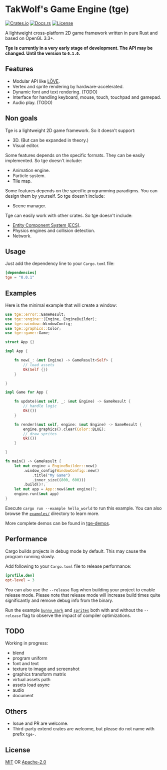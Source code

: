 # TakWolf's Game Engine (tge)

[![Crates.io](https://img.shields.io/crates/v/tge)](https://crates.io/crates/tge)
[![Docs.rs](https://docs.rs/tge/badge.svg)](https://docs.rs/tge)
[![License](https://img.shields.io/crates/l/tge)](#License)

A lightweight cross-platform 2D game framework written in pure Rust and based on OpenGL 3.3+.

__Tge is currently in a very early stage of development. The API may be changed. Until the version to `0.1.0`.__

## Features

* Modular API like [LÖVE](https://love2d.org).
* Vertex and sprite rendering by hardware-accelerated.
* Dynamic font and text rendering. (TODO)
* Interface for handling keyboard, mouse, touch, touchpad and gamepad.
* Audio play. (TODO)

## Non goals

Tge is a lightweight 2D game framework.
So it doesn't support:

* 3D. (But can be expanded in theory.)
* Visual editor.

Some features depends on the specific formats.
They can be easily implemented.
So tge doesn't include:

* Animation engine.
* Particle system.
* Tile map.

Some features depends on the specific programming paradigms.
You can design them by yourself.
So tge doesn't include:

* Scene manager.

Tge can easily work with other crates.
So tge doesn't include:

* [Entity Component System (ECS)](https://en.wikipedia.org/wiki/Entity_component_system).
* Physics engines and collision detection.
* Network.

## Usage

Just add the dependency line to your `Cargo.toml` file:

```toml
[dependencies]
tge = "0.0.1"
```

## Examples

Here is the minimal example that will create a window:

```rust
use tge::error::GameResult;
use tge::engine::{Engine, EngineBuilder};
use tge::window::WindowConfig;
use tge::graphics::Color;
use tge::game::Game;

struct App {}

impl App {

    fn new(_: &mut Engine) -> GameResult<Self> {
        // load assets
        Ok(Self {})
    }

}

impl Game for App {

    fn update(&mut self, _: &mut Engine) -> GameResult {
        // handle logic
        Ok(())
    }

    fn render(&mut self, engine: &mut Engine) -> GameResult {
        engine.graphics().clear(Color::BLUE);
        // draw sprites
        Ok(())
    }

}

fn main() -> GameResult {
    let mut engine = EngineBuilder::new()
        .window_config(WindowConfig::new()
            .title("My Game")
            .inner_size((800, 600)))
        .build()?;
    let mut app = App::new(&mut engine)?;
    engine.run(&mut app)
}
```

Execute `cargo run --example hello_world` to run this example.
You can also browse the [`examples/`](examples/) directory to learn more.

More complete demos can be found in [tge-demos](https://github.com/TakWolf/tge-demos).

## Performance

Cargo builds projects in debug mode by default.
This may cause the program running slowly.

Add following to your `Cargo.toml` file to release performance:

```toml
[profile.dev]
opt-level = 3
```

You can also use the `--release` flag when building your project to enable release mode.
Please note that release mode will increase build times quite significantly and remove debug info from the binary.

Run the example [`bunny_mark`](examples/bunny_mark.rs) and [`sprites`](examples/sprites.rs) 
both with and without the `--release` flag to observe the impact of compiler optimizations.

## TODO

Working in progress:
* blend
* program uniform
* font and text
* texture to image and screenshot
* graphics transform matrix
* virtual assets path
* assets load async
* audio
* document

## Others

* Issue and PR are welcome.
* Third-party extend crates are welcome, but please do not name with prefix `tge-`.

## License

[MIT](LICENSE-MIT) OR [Apache-2.0](LICENSE-APACHE)
